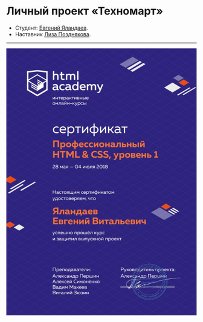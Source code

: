 # Личный проект «Техномарт»

* Студент: [Евгений Яландаев](https://up.htmlacademy.ru/htmlcss/21/user/103533).
* Наставник [Лиза Позднякова](https://htmlacademy.ru/profile/lizzy).

---

<img width="769" alt="" src="cert.JPG">

